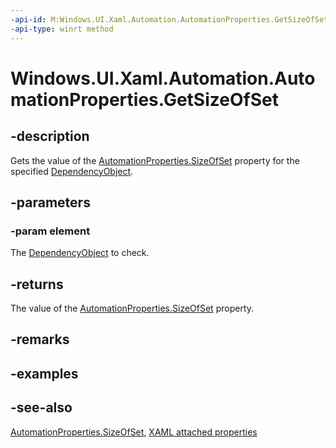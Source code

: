 ```yaml
---
-api-id: M:Windows.UI.Xaml.Automation.AutomationProperties.GetSizeOfSet(Windows.UI.Xaml.DependencyObject)
-api-type: winrt method
---
```


<!-- Method syntax
public int GetSizeOfSet(Windows.UI.Xaml.DependencyObject element)
-->

# Windows.UI.Xaml.Automation.AutomationProperties.GetSizeOfSet

## -description

Gets the value of the [AutomationProperties.SizeOfSet](automationproperties_sizeofset.md) property for the specified [DependencyObject](../windows.ui.xaml/dependencyobject.md).



## -parameters

### -param element

The [DependencyObject](../windows.ui.xaml/dependencyobject.md) to check.

## -returns

The value of the [AutomationProperties.SizeOfSet](automationproperties_sizeofset.md) property.

## -remarks

## -examples

## -see-also

[AutomationProperties.SizeOfSet](automationproperties_sizeofset.md), [XAML attached properties](/windows/uwp/xaml-platform/attached-properties-overview)

